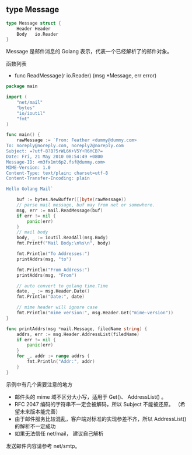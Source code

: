 ## type Message

```go
type Message struct {
    Header Header
    Body   io.Reader
}
```

Message 是邮件消息的 Golang 表示，代表一个已经解析了的邮件对象。

函数列表

- func ReadMessage(r io.Reader) (msg *Message, err error)

```go
package main

import (
	"net/mail"
	"bytes"
	"io/ioutil"
	"fmt"
)

func main() {
	rawMessage := `From: Feather <dummy@dummy.com>
To: noreply@noreply.com, noreply2@noreply.com
Subject: =?utf-8?B?5rWL6K+V5Y+R6YCB?=
Date: Fri, 21 May 2010 08:54:49 +0800
Message-ID: <m3fx1mt6p2.fsf@dummy.com>
MIME-Version: 1.0
Content-Type: text/plain; charset=utf-8
Content-Transfer-Encoding: plain

Hello Golang Mail`

	buf := bytes.NewBuffer([]byte(rawMessage))
	// parse mail message, buf may from net or somewhere.
	msg, err := mail.ReadMessage(buf)
	if err != nil {
		panic(err)
	}
	// mail body
	body, _ := ioutil.ReadAll(msg.Body)
	fmt.Printf("Mail Body:\n%s\n", body)

	fmt.Println("To Addresses:")
	printAddrs(msg, "to")

	fmt.Println("From Address:")
	printAddrs(msg, "From")

	// auto convert to golang time.Time
	date, _ := msg.Header.Date()
	fmt.Println("Date:", date)

	// mime header will ignore case
	fmt.Println("mime version:", msg.Header.Get("mime-version"))
}

func printAddrs(msg *mail.Message, filedName string) {
	addrs, err := msg.Header.AddressList(filedName)
	if err != nil {
		panic(err)
	}
	for _, addr := range addrs {
		fmt.Println("Addr:", addr)
	}
}
```

示例中有几个需要注意的地方

- 邮件头的 mime 域不区分大小写，适用于 Get()、 AddressList() 。
- RFC 2047 编码的字符串不一定会被解码，所以 Subject 不能被还原。
  （希望未来版本能完善）
- 由于邮件服务比较混乱，客户端对标准的实现参差不齐，所以 AddressList()
  的解析不一定成功
- 如果无法信任 net/mail， 建议自己解析

发送邮件内容请参考 net/smtp。
